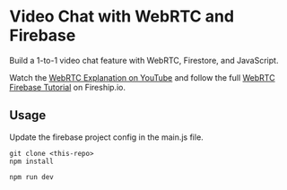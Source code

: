 # Video Chat with WebRTC and Firebase  
 
Build a 1-to-1 video chat feature with WebRTC, Firestore, and JavaScript.  
  
Watch the [WebRTC Explanation on YouTube](https://youtu.be/WmR9IMUD_CY) and follow the full [WebRTC Firebase Tutorial](https://fireship.io/lessons/webrtc-firebase-video-chat) on Fireship.io. 
        
## Usage             
  
Update the firebase project config in the main.js file.  
    
```
git clone <this-repo>
npm install

npm run dev
```
